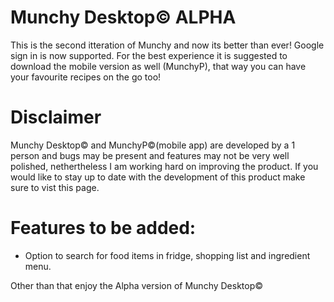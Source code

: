 # Munchy Desktop© ALPHA
This is the second itteration of Munchy and now its better than ever! Google sign in is now supported. For the best experience it is suggested to download the mobile version as well (MunchyP), that way you can have your favourite recipes on the go too!

# Disclaimer
Munchy Desktop© and MunchyP©(mobile app) are developed by a 1 person and bugs may be present and features may not be very well polished, nethertheless I am working hard on improving the product. If you would like to stay up to date with the development of this product make sure to vist this page.

# Features to be added:
- Option to search for food items in fridge, shopping list and ingredient menu.

Other than that enjoy the Alpha version of Munchy Desktop©
